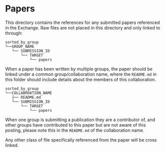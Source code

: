 # Papers

This directory contains the references for any submitted papers referenced in the Exchange.
Raw files are not placed in this directory and only linked to through:
```
sorted_by_group
└──GROUP_NAME
   └── SUBMISSION_ID
       └── TARGET
           └── papers
``` 

When a paper has been written by multiple groups, the paper should be linked under a common group/collaboration name, 
where the `README.md` in this folder should include details about the members of this collaboration.
```
sorted_by_group
└──COLLABROATION_NAME
   ├── README.md
   └── SUBMISSION_ID
       └── TARGET
           └── papers
``` 

When one group is submitting a publication they are a contributor of, and other groups have contributed 
to this paper but are not aware of this posting, please note this in the `README.md` of the collaboration name.


Any other class of file specifically referenced from the paper will be cross linked.
